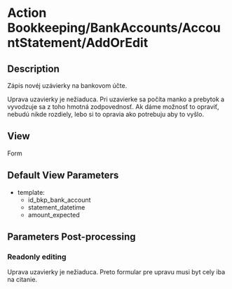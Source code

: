 # Action Bookkeeping/BankAccounts/AccountStatement/AddOrEdit

## Description

Zápis novéj uzávierky na bankovom účte.

Uprava uzavierky je nežiaduca. Pri uzavierke sa počíta manko a prebytok a vyvodzuje sa z toho hmotná zodpovednosť. Ak dáme možnosť to opraviť, nebudú nikde rozdiely, lebo si to opravia ako potrebuju aby to vyšlo.

## View

Form

## Default View Parameters

* template:
  * id_bkp_bank_account
  * statement_datetime
  * amount_expected

## Parameters Post-processing

### Readonly editing

Uprava uzavierky je nežiaduca. Preto formular pre upravu musi byt cely iba na citanie.